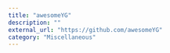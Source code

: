 ```yaml
---
title: "awesomeYG"
description: ""
external_url: "https://github.com/awesomeYG"
category: "Miscellaneous"
---
```

